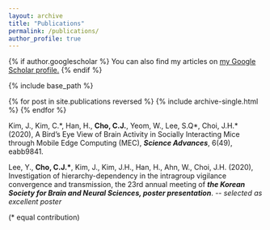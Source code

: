 ```yaml
---
layout: archive
title: "Publications"
permalink: /publications/
author_profile: true
---
```


{% if author.googlescholar %}
  You can also find my articles on <u><a href="{{author.googlescholar}}">my Google Scholar profile</a>.</u>
{% endif %}

{% include base_path %}

{% for post in site.publications reversed %}
  {% include archive-single.html %}
{% endfor %}

Kim, J., Kim, C.\*, Han, H., __Cho, C.J.__, Yeom, W., Lee, S.Q\*, Choi, J.H.\* (2020), A Bird’s Eye View of Brain Activity in
Socially Interacting Mice through Mobile Edge Computing (MEC), **_Science Advances_**, 6(49), eabb9841.


Lee, Y., __Cho, C.J.\*__, Kim, J., Kim, J.H., Han, H., Ahn, W., Choi, J.H. (2020), Investigation of hierarchy-dependency in
the intragroup vigilance convergence and transmission, the 23rd annual meeting of **_the Korean Society for Brain
and Neural Sciences, poster presentation_**. _-- selected as excellent poster_

(\* equal contribution)
